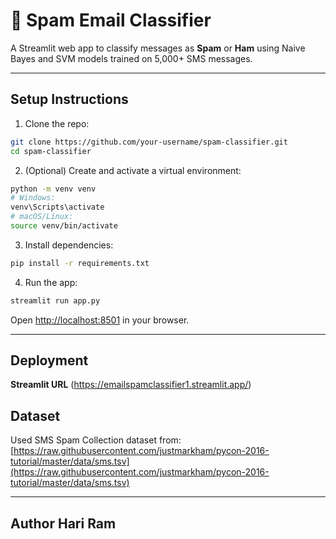 # 📧 Spam Email Classifier

A Streamlit web app to classify messages as **Spam** or **Ham** using Naive Bayes and SVM models trained on 5,000+ SMS messages.

---

## Setup Instructions

1. Clone the repo:

```bash
git clone https://github.com/your-username/spam-classifier.git
cd spam-classifier
```

2. (Optional) Create and activate a virtual environment:

```bash
python -m venv venv
# Windows:
venv\Scripts\activate
# macOS/Linux:
source venv/bin/activate
```

3. Install dependencies:

```bash
pip install -r requirements.txt
```

4. Run the app:

```bash
streamlit run app.py
```

Open [http://localhost:8501](http://localhost:8501) in your browser.

---

## Deployment

**Streamlit URL** (https://emailspamclassifier1.streamlit.app/)


## Dataset

Used SMS Spam Collection dataset from:  
[https://raw.githubusercontent.com/justmarkham/pycon-2016-tutorial/master/data/sms.tsv](https://raw.githubusercontent.com/justmarkham/pycon-2016-tutorial/master/data/sms.tsv)

---

## Author  Hari Ram
